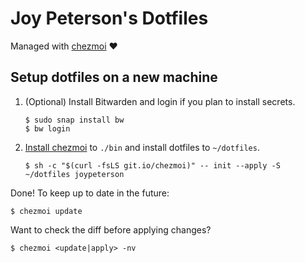 # Joy Peterson's Dotfiles

Managed with [chezmoi](https://www.chezmoi.io) ❤️

## Setup dotfiles on a new machine

  1. (Optional) Install Bitwarden and login if you plan to install secrets.
     ```
     $ sudo snap install bw
     $ bw login
     ```

  2. [Install chezmoi](https://www.chezmoi.io/docs/install/) to `./bin` and
     install dotfiles to `~/dotfiles`.
     ```
     $ sh -c "$(curl -fsLS git.io/chezmoi)" -- init --apply -S ~/dotfiles joypeterson
     ```

Done! To keep up to date in the future:

```
$ chezmoi update
```

Want to check the diff before applying changes?

```
$ chezmoi <update|apply> -nv
```